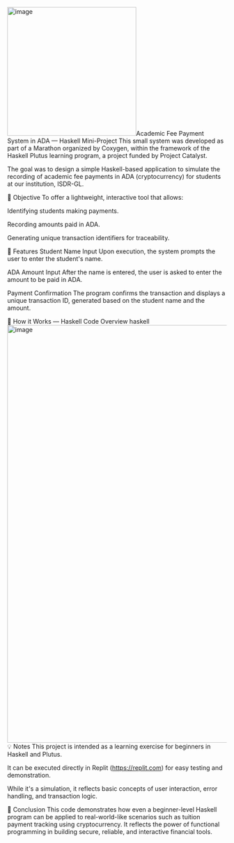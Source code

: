 <img width="296" alt="image" src="https://github.com/user-attachments/assets/c34d8c4a-2150-4fe8-be7c-74b336001e56" />Academic Fee Payment System in ADA — Haskell Mini-Project
This small system was developed as part of a Marathon organized by Coxygen, within the framework of the Haskell Plutus learning program, a project funded by Project Catalyst.

The goal was to design a simple Haskell-based application to simulate the recording of academic fee payments in ADA (cryptocurrency) for students at our institution, ISDR-GL.

🎯 Objective
To offer a lightweight, interactive tool that allows:

Identifying students making payments.

Recording amounts paid in ADA.

Generating unique transaction identifiers for traceability.

🔧 Features
Student Name Input
Upon execution, the system prompts the user to enter the student's name.

ADA Amount Input
After the name is entered, the user is asked to enter the amount to be paid in ADA.

Payment Confirmation
The program confirms the transaction and displays a unique transaction ID, generated based on the student name and the amount.

🧠 How it Works — Haskell Code Overview
haskell
<img width="960" alt="image" src="https://github.com/user-attachments/assets/92d19256-0b9d-49ce-bf8e-f0d7899d187b" />
💡 Notes
This project is intended as a learning exercise for beginners in Haskell and Plutus.

It can be executed directly in Replit (https://replit.com) for easy testing and demonstration.

While it's a simulation, it reflects basic concepts of user interaction, error handling, and transaction logic.

📌 Conclusion
This code demonstrates how even a beginner-level Haskell program can be applied to real-world-like scenarios such as tuition payment tracking using cryptocurrency. It reflects the power of functional programming in building secure, reliable, and interactive financial tools.

